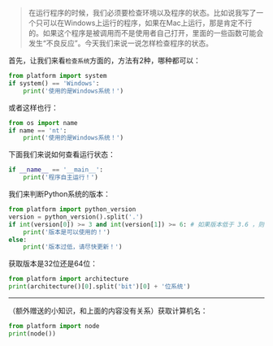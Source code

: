 > 在运行程序的时候，我们必须要检查环境以及程序的状态。比如说我写了一个只可以在Windows上运行的程序，如果在Mac上运行，那是肯定不行的。如果这个程序是被调用而不是使用者自己打开，里面的一些函数可能会发生“不良反应”。今天我们来说一说怎样检查程序的状态。



首先，让我们来看`检查系统`方面的，方法有2种，哪种都可以：

```python
from platform import system
if system() == 'Windows':
	print('使用的是Windows系统！')
```
或者这样也行：

```python
from os import name
if name == 'nt':
	print('使用的是Windows系统！')
```

下面我们来说如何查看运行状态：

```python
if __name__ == '__main__':
	print('程序自主运行！')
```

我们来判断Python系统的版本：

```python
from platform import python_version
version = python_version().split('.')
if int(version[0]) >= 3 and int(version[1]) >= 6: # 如果版本低于 3.6 ，则不会显示
	print('版本是可以使用的！')
else:
	print('版本过低，请尽快更新！')
```
获取版本是32位还是64位：

```python
from platform import architecture
print(architecture()[0].split('bit')[0] + '位系统')
```

---
（额外赠送的小知识，和上面的内容没有关系）获取计算机名：

```python
from platform import node
print(node())
```


